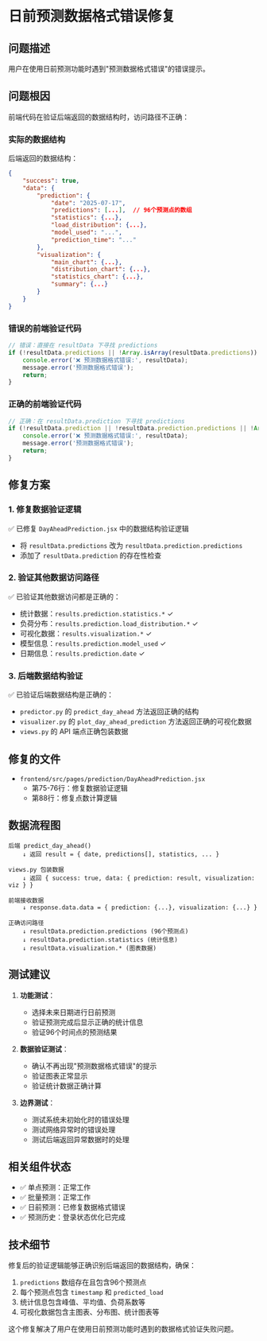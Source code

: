 # 日前预测数据格式错误修复

## 问题描述
用户在使用日前预测功能时遇到"预测数据格式错误"的错误提示。

## 问题根因
前端代码在验证后端返回的数据结构时，访问路径不正确：

### 实际的数据结构
后端返回的数据结构：
```json
{
    "success": true,
    "data": {
        "prediction": {
            "date": "2025-07-17",
            "predictions": [...],  // 96个预测点的数组
            "statistics": {...},
            "load_distribution": {...},
            "model_used": "...",
            "prediction_time": "..."
        },
        "visualization": {
            "main_chart": {...},
            "distribution_chart": {...},
            "statistics_chart": {...},
            "summary": {...}
        }
    }
}
```

### 错误的前端验证代码
```javascript
// 错误：直接在 resultData 下寻找 predictions
if (!resultData.predictions || !Array.isArray(resultData.predictions)) {
    console.error('❌ 预测数据格式错误:', resultData);
    message.error('预测数据格式错误');
    return;
}
```

### 正确的前端验证代码
```javascript
// 正确：在 resultData.prediction 下寻找 predictions
if (!resultData.prediction || !resultData.prediction.predictions || !Array.isArray(resultData.prediction.predictions)) {
    console.error('❌ 预测数据格式错误:', resultData);
    message.error('预测数据格式错误');
    return;
}
```

## 修复方案

### 1. 修复数据验证逻辑
✅ 已修复 `DayAheadPrediction.jsx` 中的数据结构验证逻辑
- 将 `resultData.predictions` 改为 `resultData.prediction.predictions`
- 添加了 `resultData.prediction` 的存在性检查

### 2. 验证其他数据访问路径
✅ 已验证其他数据访问都是正确的：
- 统计数据：`results.prediction.statistics.*` ✓
- 负荷分布：`results.prediction.load_distribution.*` ✓
- 可视化数据：`results.visualization.*` ✓
- 模型信息：`results.prediction.model_used` ✓
- 日期信息：`results.prediction.date` ✓

### 3. 后端数据结构验证
✅ 已验证后端数据结构是正确的：
- `predictor.py` 的 `predict_day_ahead` 方法返回正确的结构
- `visualizer.py` 的 `plot_day_ahead_prediction` 方法返回正确的可视化数据
- `views.py` 的 API 端点正确包装数据

## 修复的文件
- `frontend/src/pages/prediction/DayAheadPrediction.jsx`
  - 第75-76行：修复数据验证逻辑
  - 第88行：修复点数计算逻辑

## 数据流程图
```
后端 predict_day_ahead() 
    ↓ 返回 result = { date, predictions[], statistics, ... }
    
views.py 包装数据
    ↓ 返回 { success: true, data: { prediction: result, visualization: viz } }
    
前端接收数据
    ↓ response.data.data = { prediction: {...}, visualization: {...} }
    
正确访问路径
    ↓ resultData.prediction.predictions (96个预测点)
    ↓ resultData.prediction.statistics (统计信息)
    ↓ resultData.visualization.* (图表数据)
```

## 测试建议
1. **功能测试**：
   - 选择未来日期进行日前预测
   - 验证预测完成后显示正确的统计信息
   - 验证96个时间点的预测结果

2. **数据验证测试**：
   - 确认不再出现"预测数据格式错误"的提示
   - 验证图表正常显示
   - 验证统计数据正确计算

3. **边界测试**：
   - 测试系统未初始化时的错误处理
   - 测试网络异常时的错误处理
   - 测试后端返回异常数据时的处理

## 相关组件状态
- ✅ 单点预测：正常工作
- ✅ 批量预测：正常工作  
- ✅ 日前预测：已修复数据格式错误
- ✅ 预测历史：登录状态优化已完成

## 技术细节
修复后的验证逻辑能够正确识别后端返回的数据结构，确保：
1. `predictions` 数组存在且包含96个预测点
2. 每个预测点包含 `timestamp` 和 `predicted_load`
3. 统计信息包含峰值、平均值、负荷系数等
4. 可视化数据包含主图表、分布图、统计图表等

这个修复解决了用户在使用日前预测功能时遇到的数据格式验证失败问题。

